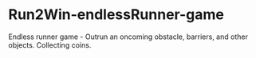 # Run2Win-endlessRunner-game
Endless runner game - Outrun an oncoming obstacle, barriers, and other objects. Collecting coins.
